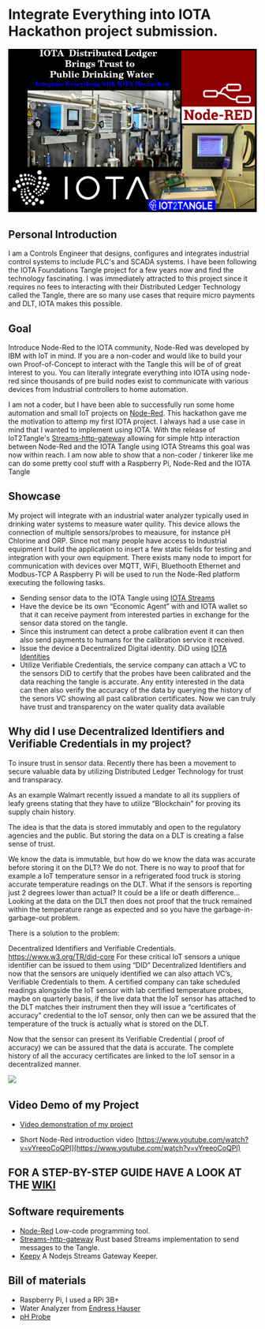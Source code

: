 # Integrate Everything into IOTA Hackathon project submission.
![cover](https://github.com/ggreeve/IOTA-Trust-Drinking-Water/blob/main/images/cover.png/?raw=true)
## Personal Introduction
I am a Controls Engineer that designs, configures and integrates industrial control systems to include PLC's and SCADA systems. I have been following the IOTA Foundations Tangle project for a few years now and find the technology fascinating. I was immediately attracted to this project since it requires no fees to interacting with their Distributed Ledger Technology called the Tangle, there are so many use cases that require micro payments and DLT, IOTA makes this possible. 

## Goal
Introduce Node-Red to the IOTA community, Node-Red was developed by IBM with IoT in mind. If you are a non-coder and would like to build your own Proof-of-Concept to interact with the Tangle this will be of of great interest to you.
You can literally integrate everything into IOTA using node-red since thousands of pre build nodes exist to communicate with various devices from Industrial controllers to home automation.

I am not a coder, but I have been able to successfully run some home automation and small IoT projects on [Node-Red](https://nodered.org/).
This hackathon gave me the motivation to attemp my first IOTA project. I always had a use case in mind that I wanted to implement using IOTA. 
With the release of IoT2Tangle's [Streams-http-gateway](https://github.com/iot2tangle/Streams-http-gateway) allowing for simple http interaction between Node-Red and the IOTA Tangle using IOTA Streams this goal was now within reach.
I am now able to show that a non-coder / tinkerer like me can do some pretty cool stuff with a Raspberry Pi, Node-Red and the IOTA Tangle

## Showcase
My project will integrate with an industrial water analyzer typically used in drinking water systems to measure water quility. This device allows the connection of multiple sensors/probes to meausure, for instance pH Chlorine and ORP.
Since not many people have access to Industrial equipment I build the application to insert a few static fields for testing and integration with your own equipment. There exists many node to import for communication with devices over MQTT, WiFi, Bluethooth Ethernet and Modbus-TCP
A Raspberry Pi will be used to run the Node-Red platform executing the following tasks.
* Sending sensor data to the IOTA Tangle using [IOTA Streams](https://github.com/iotaledger/streams)
* Have the device be its own “Economic Agent” with and IOTA wallet  so that it can receive payment from interested parties in exchange for the sensor      data stored on the tangle.
* Since this instrument can detect a probe calibration event it can then also send payments to humans for the calibration service it received.
* Issue the device a Decentralized Digital identity. DiD using [IOTA Identities](https://github.com/iotaledger/identity.rs)
* Utilize Verifiable Credentials, the service company can attach a VC to the sensors DiD to certify that the probes have been calibrated and the data reaching the tangle is accurate. Any entity interested in the data can then also verify the accuracy of the data by querying the history of the senors VC showing all past calibration certificates. 
Now we can truly have trust and transparency on the water quality data available

## Why did I use Decentralized Identifiers and Verifiable Credentials in my project?

To insure trust in sensor data.
Recently there has been a movement to secure valuable data by utilizing Distributed Ledger Technology for trust and transparacy.

As an example Walmart recently issued a mandate to all its suppliers of leafy greens stating that they have to utilize “Blockchain” for proving its supply chain history.

The idea is that the data is stored immutably and open to the regulatory agencies and the public.
But storing the data on a DLT is creating a false sense of trust.

We know the data is immutable, but how do we know the data was accurate before storing it on the DLT?  We do not.
There is no way to proof that for example a IoT temperature sensor in a refrigerated food truck is storing accurate temperature readings on the DLT. What if the sensors is reporting just 2 degrees lower than actual?
It could be a life or death difference...
Looking at the data on the DLT then does not proof that the truck remained within the temperature range as expected and so you have the garbage-in-garbage-out problem.

There is a solution to the problem:

Decentralized Identifiers and Verifiable Credentials. https://www.w3.org/TR/did-core
For these critical IoT sensors a unique identifier can be issued to them using “DID” Decentralized Identifiers and now that the sensors are uniquely identified we can also attach VC’s, Verifiable Credentials to them. 
A certified company can take scheduled readings alongside the IoT sensor with lab certified temperature probes, maybe on quarterly basis, if the live data that the IoT sensor has attached to the DLT matches their instrument then they will issue a “certificates of accuracy” credential to the IoT sensor, only then can we be assured that the temperature of the truck is actually what is stored on the DLT.

Now that the sensor can present its Verifiable Credential ( proof of accuracy) we can be assured that the data is accurate. The complete history of all the accuracy certificates are linked to the IoT sensor in a decentralized manner.

![](https://i.imgur.com/IwDnfgj.png)

## Video Demo of my Project
* [Video demonstration of my project](https://youtu.be/w490AOxwYBI)

* Short Node-Red introduction video [https://www.youtube.com/watch?v=vYreeoCoQPI](https://www.youtube.com/watch?v=vYreeoCoQPI)


## FOR A STEP-BY-STEP GUIDE HAVE A LOOK AT THE [WIKI](https://github.com/ggreeve/IOTA-Trust-Drinking-Water/wiki)


## Software requirements

* [Node-Red](https://nodered.org/) Low-code programming tool.
* [Streams-http-gateway](https://github.com/iot2tangle/Streams-http-gateway) Rust based Streams implementation to send messages to the Tangle.
* [Keepy](https://github.com/iot2tangle/Keepy) A Nodejs Streams Gateway Keeper.

## Bill of materials

* Raspberry Pi, I used a RPi 3B+
* Water Analyzer from [Endress Hauser](https://www.us.endress.com/en/field-instruments-overview/measurement-technologies/liquiline-transmitter-analyzer-sampler-platform?gclid=CjwKCAiA5IL-BRAzEiwA0lcWYumwld-m1dVSxhPQw8XWeJgQqzHCC6X8vQFYTjOQBfdo0VVnnC5D-hoCPboQAvD_BwE)
* [pH Probe](https://www.us.endress.com/en/field-instruments-overview/liquid-analysis-product-overview/pH-digital-sensor-cps77d)

